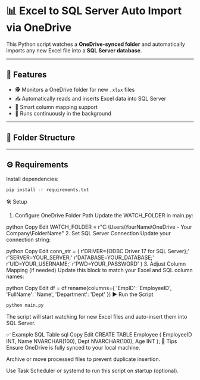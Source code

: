 # 📊 Excel to SQL Server Auto Import via OneDrive

This Python script watches a **OneDrive-synced folder** and automatically imports any new Excel file into a **SQL Server database**.

---

## 🔧 Features

- 🕵️ Monitors a OneDrive folder for new `.xlsx` files
- 📥 Automatically reads and inserts Excel data into SQL Server
- 🧠 Smart column mapping support
- 🔁 Runs continuously in the background

---

## 📁 Folder Structure


---

## ⚙️ Requirements

Install dependencies:

```bash
pip install -r requirements.txt
```

🛠️ Setup
1. Configure OneDrive Folder Path
Update the WATCH_FOLDER in main.py:

python
Copy
Edit
WATCH_FOLDER = r"C:\Users\YourName\OneDrive - Your Company\FolderName"
2. Set SQL Server Connection
Update your connection string:

python
Copy
Edit
conn_str = (
    r'DRIVER={ODBC Driver 17 for SQL Server};'
    r'SERVER=YOUR_SERVER;'
    r'DATABASE=YOUR_DATABASE;'
    r'UID=YOUR_USERNAME;'
    r'PWD=YOUR_PASSWORD'
)
3. Adjust Column Mapping (if needed)
Update this block to match your Excel and SQL column names:

python
Copy
Edit
df = df.rename(columns={
    'EmpID': 'EmployeeID',
    'FullName': 'Name',
    'Department': 'Dept'
})
▶️ Run the Script


```bash
python main.py
```

The script will start watching for new Excel files and auto-insert them into SQL Server.

✅ Example SQL Table
sql
Copy
Edit
CREATE TABLE Employee (
    EmployeeID INT,
    Name NVARCHAR(100),
    Dept NVARCHAR(100),
    Age INT
);
📌 Tips
Ensure OneDrive is fully synced to your local machine.

Archive or move processed files to prevent duplicate insertion.

Use Task Scheduler or systemd to run this script on startup (optional).


